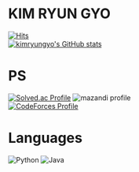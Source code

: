 # KIM RYUN GYO

[![Hits](https://hits.seeyoufarm.com/api/count/incr/badge.svg?url=https%3A%2F%2Fgithub.com%2Fkimryungyo&count_bg=%2379C83D&title_bg=%23555555&icon=&icon_color=%23E7E7E7&title=hits&edge_flat=false)](https://hits.seeyoufarm.com)
<br>
[![kimryungyo's GitHub stats](https://github-readme-stats.vercel.app/api?username=kimryungyo&count_private=true&show_icons=true&theme=radical  )](https://github.com/kimryungyo/github-readme-stats)


# PS
[![Solved.ac Profile](http://mazassumnida.wtf/api/v2/generate_badge?boj=kimryungyo)](https://solved.ac/kimryungyo/)
![mazandi profile](http://mazandi.herokuapp.com/api?handle=kimryungyo&theme=cold)
<br>
[![CodeForces Profile](https://cf.leed.at?id=kimryungyo)](https://codeforces.com/profile/kimryungyo)

# Languages
![Python](https://img.shields.io/badge/Python-3776AB.svg?&style=for-the-badge&logo=Python&logoColor=white) 
![Java](https://img.shields.io/badge/Java-007396.svg?&style=for-the-badge&logo=coffeescript&logoColor=white)
